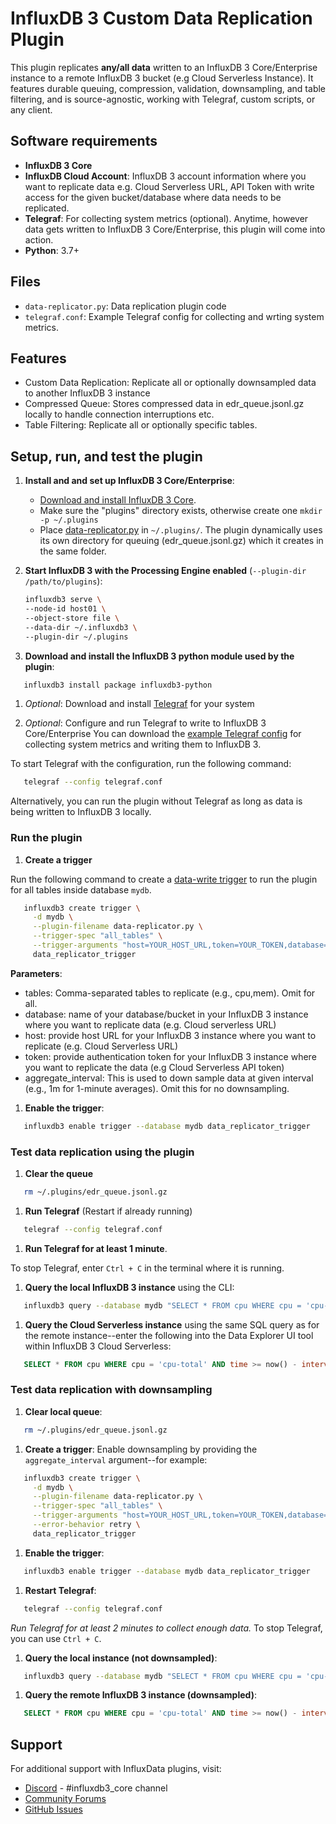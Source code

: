 # InfluxDB 3 Custom Data Replication Plugin

This plugin replicates **any/all data** written to an InfluxDB 3 Core/Enterprise instance to a remote InfluxDB 3 bucket (e.g Cloud Serverless Instance). It features durable queuing, compression, validation, downsampling, and table filtering, and is source-agnostic, working with Telegraf, custom scripts, or any client.

## Software requirements

-	**InfluxDB 3 Core**
-	**InfluxDB Cloud Account**: InfluxDB 3 account information where you want to replicate data e.g. Cloud Serverless URL, API Token with write access for the given bucket/database where data needs to be replicated.
-	**Telegraf**: For collecting system metrics (optional). Anytime, however data gets written to InfluxDB 3 Core/Enterprise, this plugin will come into action.
-	**Python**: 3.7+

## Files

-	`data-replicator.py`: Data replication plugin code
-	`telegraf.conf`: Example Telegraf config for collecting and wrting system metrics.

## Features

-	Custom Data Replication: Replicate all or optionally downsampled data to another InfluxDB 3 instance
-	Compressed Queue: Stores compressed data in edr_queue.jsonl.gz locally to handle connection interruptions etc.
-	Table Filtering: Replicate all or optionally specific tables.

## Setup, run, and test the plugin

1.	**Install and and set up InfluxDB 3 Core/Enterprise**:

	-	[Download and install InfluxDB 3 Core](https://docs.influxdata.com/influxdb3/core/install/).
	-	Make sure the "plugins" directory exists, otherwise create one `mkdir -p ~/.plugins`
	-	Place [data-replicator.py](https://github.com/suyashcjoshi/influxdb3_plugins/blob/main/suyashcjoshi/data-replicator/data-replicator.py) in `~/.plugins/`. The plugin dynamically uses its own directory for queuing (edr_queue.jsonl.gz) which it creates in the same folder.

2.	**Start InfluxDB 3 with the Processing Engine enabled** (`--plugin-dir /path/to/plugins`):

	```bash
	influxdb3 serve \
	--node-id host01 \
	--object-store file \
	--data-dir ~/.influxdb3 \
	--plugin-dir ~/.plugins
	```

3.	**Download and install the InfluxDB 3 python module used by the plugin**:

```bash
   influxdb3 install package influxdb3-python
```

1.	*Optional*: Download and install [Telegraf](https://docs.influxdata.com/telegraf/v1/install/) for your system

2.	*Optional*: Configure and run Telegraf to write to InfluxDB 3 Core/Enterprise You can download the [example Telegraf config](https://github.com/suyashcjoshi/influxdb3_plugins/blob/main/suyashcjoshi/data-replicator/telegraf.config) for collecting system metrics and writing them to InfluxDB 3.

To start Telegraf with the configuration, run the following command:

```bash
   telegraf --config telegraf.conf
```

Alternatively, you can run the plugin without Telegraf as long as data is being written to InfluxDB 3 locally.

### Run the plugin

1.	**Create a trigger**

Run the following command to create a [data-write trigger](https://docs.influxdata.com/influxdb3/core/plugins/) to run the plugin for all tables inside database `mydb`.

```bash
   influxdb3 create trigger \
     -d mydb \
     --plugin-filename data-replicator.py \
     --trigger-spec "all_tables" \
     --trigger-arguments "host=YOUR_HOST_URL,token=YOUR_TOKEN,database=mydb" \
     data_replicator_trigger
```

**Parameters**:

-	tables: Comma-separated tables to replicate (e.g., cpu,mem). Omit for all.
-	database: name of your database/bucket in your InfluxDB 3 instance where you want to replicate data (e.g. Cloud serverless URL)
-	host: provide host URL for your InfluxDB 3 instance where you want to replicate (e.g. Cloud Serverless URL)
-	token: provide authentication token for your InfluxDB 3 instance where you want to replicate the data (e.g Cloud Serverless API token)
-	aggregate_interval: This is used to down sample data at given interval (e.g., 1m for 1-minute averages). Omit this for no downsampling.

1.	**Enable the trigger**:

```bash
   influxdb3 enable trigger --database mydb data_replicator_trigger
```

### Test data replication using the plugin

1.	**Clear the queue**

```bash
   rm ~/.plugins/edr_queue.jsonl.gz
```

1.	**Run Telegraf** (Restart if already running)

```bash
   telegraf --config telegraf.conf
```

1.	**Run Telegraf for at least 1 minute**.

To stop Telegraf, enter `Ctrl + C` in the terminal where it is running.

1.	**Query the local InfluxDB 3 instance** using the CLI:

```bash
   influxdb3 query --database mydb "SELECT * FROM cpu WHERE cpu = 'cpu-total' AND time >= now() - interval '5 minutes' LIMIT 2"
```

1.	**Query the Cloud Serverless instance** using the same SQL query as for the remote instance--enter the following into the Data Explorer UI tool within InfluxDB 3 Cloud Serverless:

```sql
   SELECT * FROM cpu WHERE cpu = 'cpu-total' AND time >= now() - interval '5 minutes' LIMIT 2
```

### Test data replication with downsampling

1.	**Clear local queue**:  

```bash
   rm ~/.plugins/edr_queue.jsonl.gz
```

1.	**Create a trigger**: Enable downsampling by providing the `aggregate_interval` argument--for example:

```bash
   influxdb3 create trigger \
     -d mydb \
     --plugin-filename data-replicator.py \
     --trigger-spec "all_tables" \
     --trigger-arguments "host=YOUR_HOST_URL,token=YOUR_TOKEN,database=mydb,tables=cpu,aggregate_interval=1m" \
     --error-behavior retry \
     data_replicator_trigger
```

1.	**Enable the trigger**:

```bash
   influxdb3 enable trigger --database mydb data_replicator_trigger
```

1.	**Restart Telegraf**:

```bash
   telegraf --config telegraf.conf
```

*Run Telegraf for at least 2 minutes to collect enough data.* To stop Telegraf, you can use `Ctrl + C`.

1.	**Query the local instance (not downsampled)**:

```bash
   influxdb3 query --database mydb "SELECT * FROM cpu WHERE cpu = 'cpu-total' AND time >= now() - interval '5 minutes' LIMIT 2"
```

1.	**Query the remote InfluxDB 3 instance (downsampled)**:

```sql
   SELECT * FROM cpu WHERE cpu = 'cpu-total' AND time >= now() - interval '5 minutes' LIMIT 2
```

## Support

For additional support with InfluxData plugins, visit:

-	[Discord](https://discord.com/invite/influxdata) - #influxdb3_core channel
-	[Community Forums](https://community.influxdata.com/)
-	[GitHub Issues](https://github.com/influxdata/influxdb3_plugins/issues)
